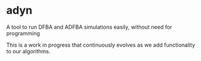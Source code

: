# adyn
A tool to run DFBA and ADFBA simulations easily, without need for programming

This is a work in progress that continuously evolves as we add functionality to our algorithms.


